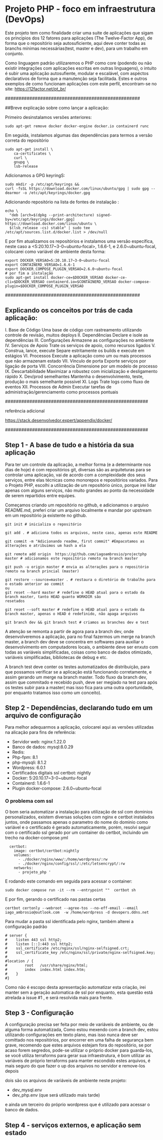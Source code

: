 # Projeto PHP - foco em infraestrutura (DevOps)

Este projeto tem como finalidade criar uma suite de aplicações
que sigam os principios dos 12 fatores para aplicações 
(The Twelve-Factor App), de forma que o repositório seja autosuficiente,
aqui deve conter todas as branchs mínimas necessárias(test, master e dev),
para um trabalho em conjunto.

Como linguagem padrão utilizaremos o PHP como core (podendo ou não existir 
integrações com aplicações escritas em outras linguagens), o intuito é subir 
uma aplicação autosufiente, modular e escalável, com aspéctos declarativos 
de forma que a manutenção seja facilitada. Estes e outros exemplos de como 
funcionam aplicações com este perfil, encontram-se no site: 
https://12factor.net/pt_br/



##################################################

##Breve explicação sobre como lançar a aplicação:


Primeiro desinstalamos versões anteriores:
~~~
sudo apt-get remove docker docker-engine docker.io containerd runc
~~~
Em seguida, instalamos algumas das dependências para termos a versão correta do repositório
~~~
sudo apt-get install \
    ca-certificates \
    curl \
    gnupg \
    lsb-release
~~~
Adicionamos a GPG keyringS:
~~~
sudo mkdir -p /etc/apt/keyrings &&
curl -fsSL https://download.docker.com/linux/ubuntu/gpg | sudo gpg --dearmor -o /etc/apt/keyrings/docker.gpg
~~~

Adicionando repositório na lista de fontes de instalação :
~~~
echo \
  "deb [arch=$(dpkg --print-architecture) signed-by=/etc/apt/keyrings/docker.gpg] https://download.docker.com/linux/ubuntu \
  $(lsb_release -cs) stable" | sudo tee /etc/apt/sources.list.d/docker.list > /dev/null
~~~
E por fim atualizamos os repositórios e instalamos uma versão específica, neste caso a <5:20.10.17~3-0~ubuntu-focal>, 1.6.6-1, e 2.6.0~ubuntu-focal,
colocarei como variável de ambiente desta forma:
~~~
export DOCKER_VERSAO=5:20.10.17~3-0~ubuntu-focal
export CONTAINERD_VERSAO=1.6.6-1
export DOCKER_COMPOSE_PLUGIN_VERSAO=2.6.0~ubuntu-focal
# por fim a instalação
sudo apt-get install docker-ce=$DOCKER_VERSAO docker-ce-cli=$DOCKER_VERSAO containerd.io=$CONTAINERD_VERSAO docker-compose-plugin=$DOCKER_COMPOSE_PLUGIN_VERSAO
~~~

##################################################

## Explicando os conceitos por trás de cada aplicação:

I. Base de Código
Uma base de código com rastreamento utilizando controle de revisão, muitos deploys
II. Dependências
Declare e isole as dependências
III. Configurações
Armazene as configurações no ambiente
IV. Serviços de Apoio
Trate os serviços de apoio, como recursos ligados
V. Construa, lance, execute
Separe estritamente os builds e execute em estágios
VI. Processos
Execute a aplicação como um ou mais processos que não armazenam estado
VII. Vínculo de porta
Exporte serviços por ligação de porta
VIII. Concorrência
Dimensione por um modelo de processo
IX. Descartabilidade
Maximizar a robustez com inicialização e desligamento rápido
X. Dev/prod semelhantes
Mantenha o desenvolvimento, teste, produção o mais semelhante possível
XI. Logs
Trate logs como fluxo de eventos
XII. Processos de Admin
Executar tarefas de administração/gerenciamento como processos pontuais

#####################################################

referência adicional

https://stack.desenvolvedor.expert/appendix/docker/

#####################################################

## Step 1 - A base de tudo e a história da sua aplicação

Para ter um controle da aplicação, a melhor forma (e a determinante nos dias de hoje)
é com repositórios git, diversas são as arquiteturas para se controlar uma aplicação,
vai de acordo com a complexidade dos seus serviços, entre elas técnicas como monorepos
e repositórios variados. Para o Projeto PHP, escolhi a utilização de um repositório 
único, porque irei lidar apenas com alguns serviços, não muito grandes ao ponto da 
necessidade de serem repartidos entre equipes.

Começamos criando um repositório no github, e adicionamos o arquivo README.md,
preferi criar um arquivo localmente e mandar por upstream em um repositório ja existente
no github.
~~~
git init # inicializa o repositório

git add . # adiciona todos os arquivos, neste caso, apenas este README

git commit -m "Adicionando readme, first commit" #Empacotamos as alterações e atribuimos um hash a ela

git remote add origin  https://github.com/iagoambrosio/projectphp  master # adicionamos este repositório remoto na branch master

git push -u origin master # envia as alterações para o repositório remoto na branch princial (master)

git restore --source=master . # restaura o diretório de trabalho para o estado anterior ao commit
ou
git reset --hard master # redefine o HEAD atual para o estado da branch master, tanto HEAD quanto WORKDIR são 
resetados

git reset --soft master # redefine o HEAD atual para o estado da branch master, apenas o HEAD é redefinido, não apaga arquivos

git branch dev && git branch test # criamos as branches dev e test
~~~
A atenção se remonta a partir de agora para a branch dev, onde desenvolveremos a aplicação, para no final fazermos um merge na branch master, a branch dev 
deve se concentra em softwares para auxiliar o desenvolvimento em computadores locais, 
o ambiente deve ser enxuto com todas as variáveis simplificadas, 
coisas como banco de dados otimizado, variáveis simplificadas, bibliotecas de debug e etc.

A branch test deve conter os testes automatizados de distribuição, para que possamos verificar se a aplicação está funcionando corretamente, 
e assim gerando um merge na branch master. Todo fluxo da branch dev, assim que commitado e recebido push, 
deve ser megiado na test para após os testes subir para a master( mas isso fica para uma outra oportunidade, por enquanto tratamos isso como um conceito).

## Step 2 - Dependências, declarando tudo em um arquivo de configuração

Para melhor adequarmos a aplicação, colocarei aqui as versões utilizadas na alicação
para fins de referência:

 - Servidor web: nginx:1.22.0
 - Banco de dados: mysql:8.0.29
 - Redis:
 - Php-fpm: 8.1
 - php-mysqli: 8.1.2
 - Wordpress: 6.0.1
 - Certificados digitais ssl certbot: nightly
 - Docker: 5:20.10.17~3-0~ubuntu-focal
 - Containerd: 1.6.6-1
 - Plugin docker-compose: 2.6.0~ubuntu-focal

### O problema com ssl

O bom seria automatizar a instalação para utilização de ssl com dominios personalizados,
existem diversas soluções com nginx e certbot instalados juntos, onde passamos apenas o parametro do nome do dominio como variável
e o certificado é gerado automaticamente, porém, resolvi seguir com o certificado ssl gerado por um container do certbot, incluindo um trecho
na docker-compose.yml 
~~~
  certbot:
    image: certbot/certbot:nightly
    volumes:
      - ./docker/nginx/www/:/home/wordpress/:rw
      - ./docker/nginx/config/ssl/:/etc/letsencrypt/:rw
    networks:
      - projeto_php '
~~~
E rodando este comando em seguida para acessar o container:
~~~
sudo docker compose run -it --rm --entrypoint ""  certbot sh 
~~~
E por fim, gerando o certificado nas pastas certas
~~~
certbot certonly --webroot --agree-tos --no-eff-email --email iago_ambrosio@outlook.com  -w /home/wordpress -d devopers.ddns.net
~~~
Para mudar a pasta ssl identificada pelo nginx, também alterei a configuração padrão

~~~
# server {
#    listen 443 ssl http2;
#    listen [::]:443 ssl http2;
#    ssl_certificate /etc/nginx/ssl/nginx-selfsigned.crt;
#    ssl_certificate_key /etc/nginx/ssl/private/nginx-selfsigned.key;
#    
#location / {
#        root   /usr/share/nginx/html;
#        index  index.html index.htm;
#    }
#} 
~~~
Como não é escopo desta apresentação automatizar esta criação, irei manter sem a geração automatica de ssl por enquanto,
esta questão está atrelada a issue #1 , e será resolvida mais para frente.

## Step 3 - Configuração

A configuração precisa ser feita por meio de variáveis de ambiente, ou de alguma forma automatizada,
Como estou mexendo com a branch dev, estou utilizando configurações em texto plano, mas isso nunca deve ser comittado nos repositórios,
por encorrer em uma falha de segurança bem grave, recomendo que estes arquivos estejam fora do reposítório, 
se por acaso forem segredos, pode-se utilizar o próprio docker para guarda-los,
se você utiliza terraforms para gerar sua infraestrutura, é bom utilizar as variáveis de próprio terraforms para manter escondido estes arquivos,
é mais seguro do que fazer o up dos arquivos no servidor e remove-los depois

dois são os arquivos de variáveis de ambiente neste projeto:

 - dev_mysql.env 
 - dev_php.env (que será utilizado mais tarde)

e ainda um terceiro do próprio wordpress que é utilizado para acessar o banco de dados.

## Step 4 - serviços externos, e aplicação sem estado

